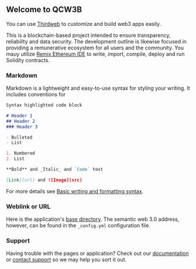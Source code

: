 ## Welcome to QCW3B

You can use [Thirdweb](https://thirdweb.com) to customize and build web3 apps easily.

This is a blockchain-based project intended to ensure transparency, reliability and data security. The development outline is likewise focused in providing a remunerative ecosystem for all users and the community. You mauy utilize [Remix Ethereum IDE](https://remix.ethereum.org/) to write, import, compile, deploy and run Solidity contracts.

### Markdown

Markdown is a lightweight and easy-to-use syntax for styling your writing. It includes conventions for

```markdown
Syntax highlighted code block

# Header 1
## Header 2
### Header 3

- Bulleted
- List

1. Numbered
2. List

**Bold** and _Italic_ and `Code` text

[Link](url) and ![Image](src)
```

For more details see [Basic writing and formatting syntax](https://docs.github.com/en/github/writing-on-github/getting-started-with-writing-and-formatting-on-github/basic-writing-and-formatting-syntax).

### Weblink or URL

Here is the application's [base directory](http://qcw3b.kryptoken.site). The semantic web 3.0 address, however, can be found in the `_config.yml` configuration file.

### Support

Having trouble with the pages or application? Check out our [documentation](http://qcw3b.kryptoken.site/#docs) or [contact support](mailto:support@kryptoken.site) so we may help you sort it out.

